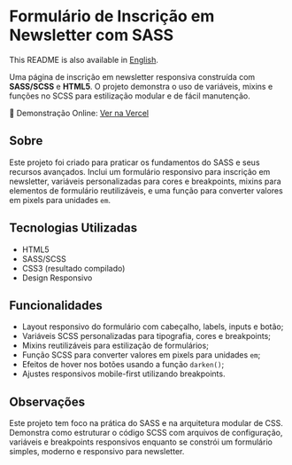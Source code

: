 <h1>Formulário de Inscrição em Newsletter com SASS</h1>
<p>
    This README is also available in <a href="./README.md">English</a>.
</p>
<p>
    Uma página de inscrição em newsletter responsiva construída com
    <strong>SASS/SCSS</strong> e <strong>HTML5</strong>.
    O projeto demonstra o uso de variáveis, mixins e funções no SCSS
    para estilização modular e de fácil manutenção.
</p>
<p>
    🔗 Demonstração Online: <a href="https://sass-newsletter-form-asrdrgm.vercel.app/" target="_blank">Ver na Vercel</a>
</p>
<h2>Sobre</h2>
<p>
    Este projeto foi criado para praticar os fundamentos do SASS e seus recursos avançados.
    Inclui um formulário responsivo para inscrição em newsletter,
    variáveis personalizadas para cores e breakpoints, mixins para elementos de formulário reutilizáveis,
    e uma função para converter valores em pixels para unidades <code>em</code>.
</p>
<h2>Tecnologias Utilizadas</h2>
<ul>
    <li>HTML5</li>
    <li>SASS/SCSS</li>
    <li>CSS3 (resultado compilado)</li>
    <li>Design Responsivo</li>
</ul>
<h2>Funcionalidades</h2>
<ul>
    <li>Layout responsivo do formulário com cabeçalho, labels, inputs e botão;</li>
    <li>Variáveis SCSS personalizadas para tipografia, cores e breakpoints;</li>
    <li>Mixins reutilizáveis para estilização de formulários;</li>
    <li>Função SCSS para converter valores em pixels para unidades <code>em</code>;</li>
    <li>Efeitos de hover nos botões usando a função <code>darken()</code>;</li>
    <li>Ajustes responsivos mobile-first utilizando breakpoints.</li>
</ul>
<h2>Observações</h2>
<p>
    Este projeto tem foco na prática do SASS e na arquitetura modular de CSS.
    Demonstra como estruturar o código SCSS com arquivos de configuração,
    variáveis e breakpoints responsivos enquanto se constrói um formulário
    simples, moderno e responsivo para newsletter.
</p>
